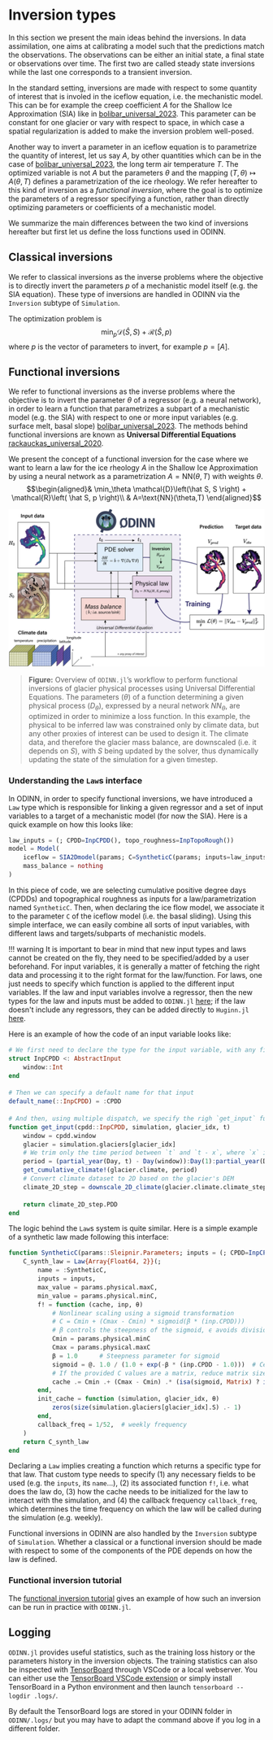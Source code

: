 # Inversion types

In this section we present the main ideas behind the inversions.
In data assimilation, one aims at calibrating a model such that the predictions match the observations.
The observations can be either an initial state, a final state or observations over time.
The first two are called steady state inversions while the last one corresponds to a transient inversion.

In the standard setting, inversions are made with respect to some quantity of interest that is involed in the iceflow equation, i.e. the mechanistic model.
This can be for example the creep coefficient $A$ for the Shallow Ice Approximation (SIA) like in [bolibar_universal_2023](@cite).
This parameter can be constant for one glacier or vary with respect to space, in which case a spatial regularization is added to make the inversion problem well-posed.

Another way to invert a parameter in an iceflow equation is to parametrize the quantity of interest, let us say $A$, by other quantities which can be in the case of [bolibar_universal_2023](@cite), the long term air temperature $T$.
The optimized variable is not $A$ but the parameters $\theta$ and the mapping $(T,\theta)\mapsto A(\theta,T)$ defines a parametrization of the ice rheology. We refer hereafter to this kind of inversion as a *functional inversion*, where the goal is to optimize the parameters of a regressor specifying a function, rather than directly optimizing parameters or coefficients of a mechanistic model.

We summarize the main differences between the two kind of inversions hereafter but first let us define the loss functions used in ODINN.

## Classical inversions

We refer to classical inversions as the inverse problems where the objective is to directly invert the parameters $p$ of a mechanistic model itself (e.g. the SIA equation). These type of inversions are handled in ODINN via the `Inversion` subtype of `Simulation`.

The optimization problem is
$$\min_p \mathcal{D}\left(\hat S, S \right) + \mathcal{R}\left( \hat S, p \right)$$
where $p$ is the vector of parameters to invert, for example $p=[A]$.

## Functional inversions

We refer to functional inversions as the inverse problems where the objective is to invert the parameter $\theta$ of a regressor (e.g. a neural network), in order to learn a function that parametrizes a subpart of a mechanistic model (e.g. the SIA) with respect to one or more input variables (e.g. surface melt, basal slope) [bolibar_universal_2023](@cite). The methods behind functional inversions are known as **Universal Differential Equations** [rackauckas_universal_2020](@cite).

We present the concept of a functional inversion for the case where we want to learn a law for the ice rheology $A$ in the Shallow Ice Approximation by using a neural network as a parametrization $A=\text{NN}(\theta,T)$ with weights $\theta$.
$$\begin{aligned}& \min_\theta \mathcal{D}\left(\hat S, S \right) + \mathcal{R}\left( \hat S, p \right)\\
& A=\text{NN}(\theta,T)
\end{aligned}$$

![Overview of ODINN.jl’s workflow to perform functional inversions of glacier physical processes using Universal Differential Equations.](assets/overview_figure.png)

> **Figure:** Overview of `ODINN.jl`’s workflow to perform functional inversions of glacier physical processes using Universal Differential Equations. The parameters ($θ$) of a function determining a given physical process ($D_θ$), expressed by a neural network $NN_θ$, are optimized in order to minimize a loss function. In this example, the physical to be inferred law was constrained only by climate data, but any other proxies of interest can be used to design it. The climate data, and therefore the glacier mass balance, are downscaled (i.e. it depends on $S$), with $S$ being updated by the solver, thus dynamically updating the state of the simulation for a given timestep.

### Understanding the `Law`s interface

In ODINN, in order to specify functional inversions, we have introduced a `Law` type which is responsible for linking a given regressor and a set of input variables to a target of a mechanistic model (for now the SIA). Here is a quick example on how this looks like:

```julia
law_inputs = (; CPDD=InpCPDD(), topo_roughness=InpTopoRough())
model = Model(
    iceflow = SIA2Dmodel(params; C=SyntheticC(params; inputs=law_inputs)),
    mass_balance = nothing
)
```

In this piece of code, we are selecting cumulative positive degree days (CPDDs) and topographical roughness as inputs for a law/parametrization named `SyntheticC`. Then, when declaring the ice flow model, we associate it to the parameter `C` of the iceflow model (i.e. the basal sliding). Using this simple interface, we can easily combine all sorts of input variables, with different laws and targets/subparts of mechanistic models.

!!! warning
    It is important to bear in mind that new input types and laws cannot be created on the fly, they need to be specified/added by a user beforehand. For input variables, it is generally a matter of fetching the right data and processing it to the right format for the law/function. For laws, one just needs to specify which function is applied to the different input variables. If the law and input variables involve a regressor, then the new types for the law and inputs must be added to `ODINN.jl` [here](https://github.com/ODINN-SciML/ODINN.jl/blob/main/src/laws/Laws.jl); if the law doesn't include any regressors, they can be added directly to `Huginn.jl` [here](https://github.com/ODINN-SciML/Huginn.jl/blob/main/src/laws/Laws.jl). 

Here is an example of how the code of an input variable looks like:

```julia
# We first need to declare the type for the input variable, with any fields that might be needed
struct InpCPDD <: AbstractInput
    window::Int
end

# Then we can specify a default name for that input
default_name(::InpCPDD) = :CPDD

# And then, using multiple dispatch, we specify the righ `get_input` function for this type, i.e. how to get it
function get_input(cpdd::InpCPDD, simulation, glacier_idx, t)
    window = cpdd.window
    glacier = simulation.glaciers[glacier_idx]
    # We trim only the time period between `t` and `t - x`, where `x` is the PDD time window defined in the physical parameters.
    period = (partial_year(Day, t) - Day(window)):Day(1):partial_year(Day, t)
    get_cumulative_climate!(glacier.climate, period)
    # Convert climate dataset to 2D based on the glacier's DEM
    climate_2D_step = downscale_2D_climate(glacier.climate.climate_step, glacier)

    return climate_2D_step.PDD
end
```

The logic behind the `Law`s system is quite similar. Here is a simple example of a synthetic law made following this interface:

```julia
function SyntheticC(params::Sleipnir.Parameters; inputs = (; CPDD=InpCPDD()))
    C_synth_law = Law{Array{Float64, 2}}(;
        name = :SyntheticC,
        inputs = inputs,
        max_value = params.physical.maxC,
        min_value = params.physical.minC,
        f! = function (cache, inp, θ)
            # Nonlinear scaling using a sigmoid transformation
            # C = Cmin + (Cmax - Cmin) * sigmoid(β * (inp.CPDD)))
            # β controls the steepness of the sigmoid, ϵ avoids division by zero
            Cmin = params.physical.minC
            Cmax = params.physical.maxC
            β = 1.0      # Steepness parameter for sigmoid
            sigmoid = @. 1.0 / (1.0 + exp(-β * (inp.CPDD - 1.0)))  # Center sigmoid at x=1 for flexibility
            # If the provided C values are a matrix, reduce matrix size to match operations
            cache .= Cmin .+ (Cmax - Cmin) .* (isa(sigmoid, Matrix) ? inn1(sigmoid) : sigmoid)
        end,
        init_cache = function (simulation, glacier_idx, θ)
            zeros(size(simulation.glaciers[glacier_idx].S) .- 1)
        end,
        callback_freq = 1/52,  # weekly frequency
    )
    return C_synth_law
end
```

Declaring a `Law` implies creating a function which returns a specific type for that law. That custom type needs to specify (1) any necessary fields to be used (e.g. the `inputs`, its `name`...), (2) its associated function `f!`, i.e. what does the law do, (3) how the cache needs to be initialized for the law to interact with the simulation, and (4) the callback frequency `callback_freq`, which determines the time frequency on which the law will be called during the simulation (e.g. weekly).

Functional inversions in ODINN are also handled by the `Inversion` subtype of `Simulation`.
Whether a classical or a functional inversion should be made with respect to some of the components of the PDE depends on how the law is defined.

### Functional inversion tutorial

The [functional inversion tutorial](./functional_inversion.md) gives an example of how such an inversion can be run in practice with `ODINN.jl`.

## Logging

`ODINN.jl` provides useful statistics, such as the training loss history or the parameters history in the inversion objects.
The training statistics can also be inspected with [TensorBoard](https://www.tensorflow.org/tensorboard) through VSCode or a local webserver.
You can either use the [TensorBoard VSCode extension](https://marketplace.visualstudio.com/items?itemName=ms-toolsai.tensorboard) or simply install TensorBoard in a Python environment and then launch `tensorboard --logdir .logs/`.

By default the TensorBoard logs are stored in your ODINN folder in `ODINN/.logs/` but you may have to adapt the command above if you log in a different folder.
